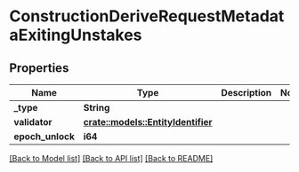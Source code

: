# ConstructionDeriveRequestMetadataExitingUnstakes

## Properties

Name | Type | Description | Notes
------------ | ------------- | ------------- | -------------
**_type** | **String** |  | 
**validator** | [**crate::models::EntityIdentifier**](EntityIdentifier.md) |  | 
**epoch_unlock** | **i64** |  | 

[[Back to Model list]](../README.md#documentation-for-models) [[Back to API list]](../README.md#documentation-for-api-endpoints) [[Back to README]](../README.md)



